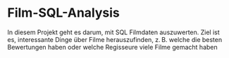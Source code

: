 # Film-SQL-Analysis
In diesem Projekt geht es darum, mit SQL Filmdaten auszuwerten. Ziel ist es, interessante Dinge über Filme herauszufinden, z. B. welche die besten Bewertungen haben oder welche Regisseure viele Filme gemacht haben
